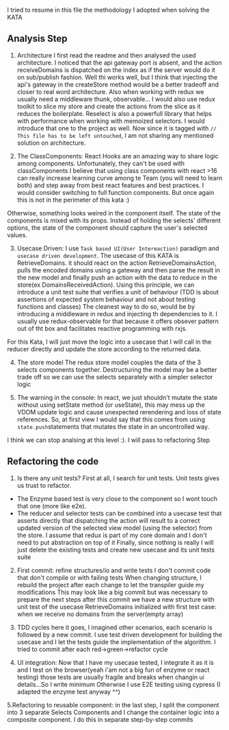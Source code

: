 I tried to resume in this file the methodology I adopted when solving the KATA

## Analysis Step

1. Architecture
I first read the readme and then analysed the used architecture.
I noticed that the api gateway port is absent, and the action receiveDomains is dispatched on the index as if
the server would do it on sub/publish fashion. Well thi works well, but I think that injecting the api's gateway 
in the createStore method would be a better tradeoff and closer to real word architecture.
Also when working with redux we usually need a middleware thunk, observable...
I would also use redux toolkit to slice my store and create the actions from the slice as it reduces the boilerplate.
Reselect is also a powerfull library that helps with performance when working with memoized selectors. 
I would introduce that one to the project as well.
Now since it is tagged with `// This file has to be left untouched`, I am not sharing any mentioned solution on architecture.

2. The ClassComponents:
React Hooks are an amazing way to share logic among components. Unfortunately, they can't be used with classComponents 
I believe that using class components with react >16 can really increase learning curve among te Team (you will need to learn both) 
and step away from best react features and best practices.
I would consider switching to full function components. 
But once again this is not in the perimeter of this kata :) 

Otherwise, something looks weired in the component itself. The state of the components is mixed with its props.
Instead of holding the selects' different options, the state of the component should capture the user's selected values.

3. Usecase Driven:
I use `Task based UI(User Intereaction)` paradigm and `usecase driven development`. 
The usecase of this KATA is RetrieveDomains. it should react on the action RetrieveDomainsAction, pulls the encoded domains using a gateway and then parse the result 
in the new model and finally push an action with the data to reduce in the store(ex DomainsReceivedAction). 
Using this principle, we can introduce a unit test suite that
verifies a unit of behaviour (TDD is about assertions of expected system behaviour and not about testing functions and classes)
The cleanest way to do so, would be by introducing a middleware in redux and injecting th dependencies to it. I usually use
redux-observable for that because it offers obsever pattern out of tht box and facilitates reactive programming with rxjs.

For this Kata, I will just move the logic into a usecase that I will call in the reducer directly and update the store 
according to the returned data.

4. The store model
The redux store model couples the data of the 3 selects components together. 
Destructuring the model may be a better trade off so we can use the selects separately with a simpler selector logic

5. The warning in the console:
In react, we just shouldn't mutate the state without using setState method (or useState), this may mess up the VDOM update
logic and cause unexpected rerendering and loss of state references.
So, at first view I would say that this comes from using `state.push`statements that mutates the state in an uncontrolled way. 

I think we can stop analsing at this level :). I will pass to refactoring Step

## Refactoring the code

1. Is there any unit tests?
First at all, I search for unit tests. Unit tests gives us trust to refactor.
- The Enzyme based test is very close to the component so I wont touch that one (more like e2e).
- The reducer and selector tests can be combined into a usecase test that asserts directly that dispatching the action will result to a correct 
updated version of the selected view model (using the selector) from the store.
I assume that redux is part of my core domain and I don't need to put abstraction on top of it
Finally, since nothing is really I will just delete the existing tests and create new usecase and its unit tests suite

2. First commit: refine structures/io and write tests
I don't commit code that don't compile or with failing tests
When changing structure, I rebuild the project after each change to let the transpiler guide my modifications 
This may look like a big commit but was necessary to prepare the next steps
after this commit we have a new structure with unit test of the usecase RetrieveDomains initialized with first test case:
when we receive no domains from the server(empty array)

3. TDD cycles
here it goes, I imagined other scenarios, each scenario is followed by a new commit.
I use test driven development for building the usecase and I let the tests guide the implementation of the algorithm.
I tried to commit after each red->green->refactor cycle

4. UI integration:
Now that I have my usecase tested, I integrate it as it is and I test on the browser(yeah i'am not a big fun of enzyme or react testing)
those tests are usually fragile and breaks when changin ui details...So I write minimum
Otherwise I use E2E testing using cypress
(I adapted the enzyme test anyway ^^)

5.Refactoring to reusable component:
in the last step, I split the component into 3  separate Selects Components and I change the container logic into a composite component.
I do this in separate step-by-step commits

